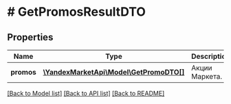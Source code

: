 # # GetPromosResultDTO

## Properties

Name | Type | Description | Notes
------------ | ------------- | ------------- | -------------
**promos** | [**\YandexMarketApi\Model\GetPromoDTO[]**](GetPromoDTO.md) | Акции Маркета. |

[[Back to Model list]](../../README.md#models) [[Back to API list]](../../README.md#endpoints) [[Back to README]](../../README.md)
